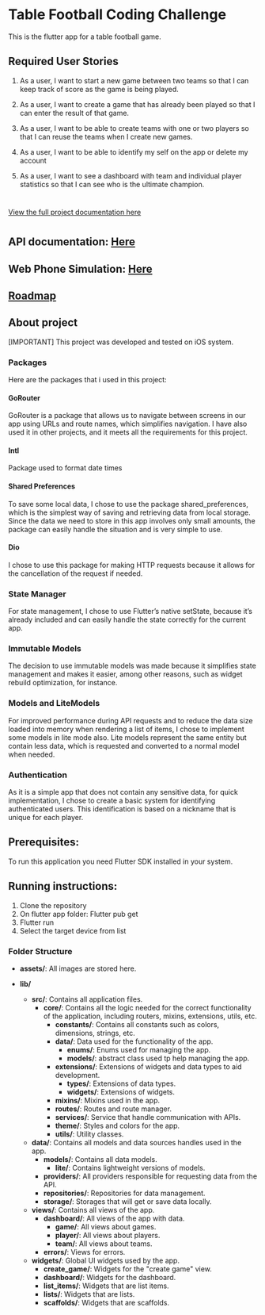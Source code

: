 # Table Football Coding Challenge
This is the flutter app for a table football game.

## Required User Stories
1. As a user, I want to start a new game between two teams so that I can keep track of score as the game is being played.

2. As a user, I want to create a game that has already been played so that I can enter the result of that game.

3. As a user, I want to be able to create teams with one or two players so that I can reuse the teams when I create new games.

4. As a user, I want to be able to identify my self on the app or delete my account 

5. As a user, I want to see a dashboard with team and individual player statistics so that I can see who is the ultimate champion.

#
[View the full project documentation here](../docs/table-football-react-updated.pdf)
#

## API documentation: [ Here ](https://api.table-football.monsterofcode.com/docs/api#/)

## Web Phone Simulation: [ Here ](https://app.table-football.monsterofcode.com/)

## [Roadmap](./docs/roadmap.md)

## About project 

[IMPORTANT] This project was developed and tested on iOS system.

### Packages
Here are the packages that i used in this project:

#### GoRouter
GoRouter is a package that allows us to navigate between screens in our app using URLs and route names, which simplifies navigation. I have also used it in other projects, and it meets all the requirements for this project.

#### Intl
Package used to format date times

#### Shared Preferences
To save some local data, I chose to use the package shared_preferences, which is the simplest way of saving and retrieving data from local storage. Since the data we need to store in this app involves only small amounts, the package can easily handle the situation and is very simple to use. 

#### Dio
I chose to use this package for making HTTP requests because it allows for the cancellation of the request if needed.

### State Manager
For state management, I chose to use Flutter’s native setState, because it’s already included and can easily handle the state correctly for the current app.

### Immutable Models
The decision to use immutable models was made because it simplifies state management and makes it easier, among other reasons, such as widget rebuild optimization, for instance.

### Models and LiteModels
For improved performance during API requests and to reduce the data size loaded into memory when rendering a list of items, I chose to implement some models in lite mode also. Lite models represent the same entity but contain less data, which is requested and converted to a normal model when needed.

### Authentication
As it is a simple app that does not contain any sensitive data, for quick implementation, I chose to create a basic system for identifying authenticated users. This identification is based on a nickname that is unique for each player.


## Prerequisites:
To run this application you need Flutter SDK installed in your system.

## Running instructions:
1. Clone the repository
2. On flutter app folder: Flutter pub get
3. Flutter run 
4. Select the target device from list



### Folder Structure

- **assets/**: All images are stored here.
  
- **lib/**
    - **src/**: Contains all application files.
        - **core/**: Contains all the logic needed for the correct functionality of the application, including routers, mixins, extensions, utils, etc.
            - **constants/**: Contains all constants such as colors, dimensions, strings, etc.
            - **data/**: Data used for the functionality of the app.
                - **enums/**: Enums used for managing the app.
                - **models/**: abstract class used tp help managing the app.
            - **extensions/**: Extensions of widgets and data types to aid development.
                - **types/**: Extensions of data types.
                - **widgets/**: Extensions of widgets.
            - **mixins/**: Mixins used in the app.
            - **routes/**: Routes and route manager.
            - **services/**: Service that handle communication with APIs.
            - **theme/**: Styles and colors for the app.
            - **utils/**: Utility classes.
    - **data/**: Contains all models and data sources handles used in the app.
        - **models/**: Contains all data models.
            - **lite/**: Contains lightweight versions of models.
        - **providers/**: All providers responsible for requesting data from the API.
        - **repositories/**: Repositories for data management.
        - **storage/**: Storages that will get or save data locally.
    - **views/**: Contains all views of the app.
        - **dashboard/**: All views of the app with data.
            - **game/**: All views about games.
            - **player/**: All views about players.
            - **team/**: All views about teams.
        - **errors/**: Views for errors.
    - **widgets/**: Global UI widgets used by the app.
        - **create_game/**: Widgets for the "create game" view.
        - **dashboard/**: Widgets for the dashboard.
        - **list_items/**: Widgets that are list items.
        - **lists/**: Widgets that are lists.
        - **scaffolds/**: Widgets that are scaffolds.




